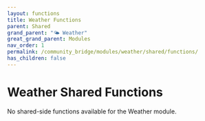 ```yaml
---
layout: functions
title: Weather Functions
parent: Shared
grand_parent: "🌤️ Weather"
great_grand_parent: Modules
nav_order: 1
permalink: /community_bridge/modules/weather/shared/functions/
has_children: false
---
```


# Weather Shared Functions
No shared-side functions available for the Weather module.
